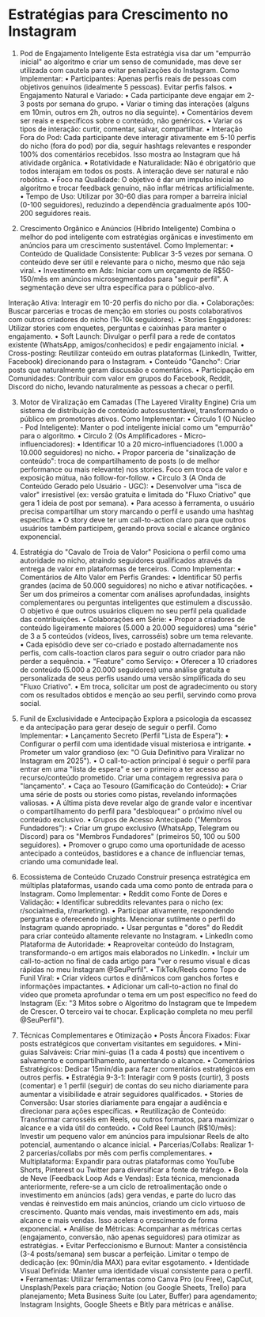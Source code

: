 # Estratégias para Crescimento no Instagram

1. Pod de Engajamento Inteligente
Esta estratégia visa dar um "empurrão inicial" ao algoritmo e criar um senso de
comunidade, mas deve ser utilizada com cautela para evitar penalizações do Instagram.
Como Implementar:
• Participantes: Apenas perfis reais de pessoas com objetivos genuínos (idealmente 5
pessoas). Evitar perfis falsos.
• Engajamento Natural e Variado:
• Cada participante deve engajar em 2-3 posts por semana do grupo.
• Variar o timing das interações (alguns em 10min, outros em 2h, outros no dia
seguinte).
• Comentários devem ser reais e específicos sobre o conteúdo, não genéricos.
• Variar os tipos de interação: curtir, comentar, salvar, compartilhar.
• Interação Fora do Pod: Cada participante deve interagir ativamente em 5-10 perfis do
nicho (fora do pod) por dia, seguir hashtags relevantes e responder 100% dos
comentários recebidos. Isso mostra ao Instagram que há atividade orgânica.
• Rotatividade e Naturalidade: Não é obrigatório que todos interajam em todos os
posts. A interação deve ser natural e não robótica.
• Foco na Qualidade: O objetivo é dar um impulso inicial ao algoritmo e trocar feedback
genuíno, não inflar métricas artificialmente.
• Tempo de Uso: Utilizar por 30-60 dias para romper a barreira inicial (0-100 seguidores), reduzindo a dependência gradualmente após 100-200 seguidores reais.

2. Crescimento Orgânico e Anúncios (Híbrido Inteligente)
Combina o melhor do pod inteligente com estratégias orgânicas e investimento em
anúncios para um crescimento sustentável.
Como Implementar:
• Conteúdo de Qualidade Consistente: Publicar 3-5 vezes por semana. O conteúdo deve
ser útil e relevante para o nicho, mesmo que não seja viral.
• Investimento em Ads: Iniciar com um orçamento de R$50-150/mês em anúncios microsegmentados para "seguir perfil". A segmentação deve ser ultra específica para o público-alvo.

Interação Ativa: Interagir em 10-20 perfis do nicho por dia.
• Colaborações: Buscar parcerias e trocas de menção em stories ou posts colaborativos
com outros criadores do nicho (1k-10k seguidores).
• Stories Engajadores: Utilizar stories com enquetes, perguntas e caixinhas para manter
o engajamento.
• Soft Launch: Divulgar o perfil para a rede de contatos existente (WhatsApp,
amigos/conhecidos) e pedir engajamento inicial.
• Cross-posting: Reutilizar conteúdo em outras plataformas (LinkedIn, Twitter,
Facebook) direcionando para o Instagram.
• Conteúdo "Gancho": Criar posts que naturalmente geram discussão e comentários.
• Participação em Comunidades: Contribuir com valor em grupos do Facebook, Reddit,
Discord do nicho, levando naturalmente as pessoas a checar o perfil.

3. Motor de Viralização em Camadas (The Layered Virality Engine)
Cria um sistema de distribuição de conteúdo autossustentável, transformando o público
em promotores ativos.
Como Implementar:
• Círculo 1 (O Núcleo - Pod Inteligente): Manter o pod inteligente inicial como um "empurrão" para o algoritmo.
• Círculo 2 (Os Amplificadores - Micro-influenciadores):
• Identificar 10 a 20 micro-influenciadores (1.000 a 10.000 seguidores) no nicho.
• Propor parceria de "sinalização de conteúdo": troca de compartilhamento de posts
(o de melhor performance ou mais relevante) nos stories. Foco em troca de valor e
exposição mútua, não follow-for-follow.
• Círculo 3 (A Onda de Conteúdo Gerado pelo Usuário - UGC):
• Desenvolver uma "isca de valor" irresistível (ex: versão gratuita e limitada do "Fluxo
Criativo" que gera 1 ideia de post por semana).
• Para acesso à ferramenta, o usuário precisa compartilhar um story marcando o
perfil e usando uma hashtag específica.
• O story deve ter um call-to-action claro para que outros usuários também
participem, gerando prova social e alcance orgânico exponencial.

5. Estratégia do "Cavalo de Troia de Valor"
Posiciona o perfil como uma autoridade no nicho, atraindo seguidores qualificados através da entrega de valor em plataformas de terceiros.
Como Implementar:
• Comentários de Alto Valor em Perfis Grandes:
• Identificar 50 perfis grandes (acima de 50.000 seguidores) no nicho e ativar
notificações.
• Ser um dos primeiros a comentar com análises aprofundadas, insights
complementares ou perguntas inteligentes que estimulem a discussão. O objetivo é
que outros usuários cliquem no seu perfil pela qualidade das contribuições.
• Colaborações em Série:
• Propor a criadores de conteúdo ligeiramente maiores (5.000 a 20.000 seguidores)
uma "série" de 3 a 5 conteúdos (vídeos, lives, carrosséis) sobre um tema relevante.
• Cada episódio deve ser co-criado e postado alternadamente nos perfis, com calls-toaction claros para seguir o outro criador para não perder a sequência.
• "Feature" como Serviço:
• Oferecer a 10 criadores de conteúdo (5.000 a 20.000 seguidores) uma análise
gratuita e personalizada de seus perfis usando uma versão simplificada do seu
"Fluxo Criativo".
• Em troca, solicitar um post de agradecimento ou story com os resultados obtidos e
menção ao seu perfil, servindo como prova social.

6. Funil de Exclusividade e Antecipação
Explora a psicologia da escassez e da antecipação para gerar desejo de seguir o perfil.
Como Implementar:
• Lançamento Secreto (Perfil "Lista de Espera"):
• Configurar o perfil com uma identidade visual misteriosa e intrigante.
• Prometer um valor grandioso (ex: "O Guia Definitivo para Viralizar no Instagram em
2025").
• O call-to-action principal é seguir o perfil para entrar em uma "lista de espera" e ser
o primeiro a ter acesso ao recurso/conteúdo prometido. Criar uma contagem regressiva para o "lançamento".
• Caça ao Tesouro (Gamificação do Conteúdo):
• Criar uma série de posts ou stories como pistas, revelando informações valiosas.
• A última pista deve revelar algo de grande valor e incentivar o compartilhamento do
perfil para "desbloquear" o próximo nível ou conteúdo exclusivo.
• Grupos de Acesso Antecipado ("Membros Fundadores"):
• Criar um grupo exclusivo (WhatsApp, Telegram ou Discord) para os "Membros
Fundadores" (primeiros 50, 100 ou 500 seguidores).
• Promover o grupo como uma oportunidade de acesso antecipado a conteúdos,
bastidores e a chance de influenciar temas, criando uma comunidade leal.

7. Ecossistema de Conteúdo Cruzado
Construir presença estratégica em múltiplas plataformas, usando cada uma como ponto de entrada para o Instagram.
Como Implementar:
• Reddit como Fonte de Dores e Validação:
• Identificar subreddits relevantes para o nicho (ex: r/socialmedia, r/marketing).
• Participar ativamente, respondendo perguntas e oferecendo insights. Mencionar
sutilmente o perfil do Instagram quando apropriado.
• Usar perguntas e "dores" do Reddit para criar conteúdo altamente relevante no
Instagram.
• LinkedIn como Plataforma de Autoridade:
• Reaproveitar conteúdo do Instagram, transformando-o em artigos mais elaborados
no LinkedIn.
• Incluir um call-to-action no final de cada artigo para "ver o resumo visual e dicas
rápidas no meu Instagram @SeuPerfil".
• TikTok/Reels como Topo de Funil Viral:
• Criar vídeos curtos e dinâmicos com ganchos fortes e informações impactantes.
• Adicionar um call-to-action no final do vídeo que prometa aprofundar o tema em
um post específico no feed do Instagram (Ex: "3 Mitos sobre o Algoritmo do
Instagram que te Impedem de Crescer. O terceiro vai te chocar. Explicação completa
no meu perfil @SeuPerfil").

8. Técnicas Complementares e Otimização
• Posts Âncora Fixados: Fixar posts estratégicos que convertam visitantes em seguidores.
• Mini-guias Salváveis: Criar mini-guias (1 a cada 4 posts) que incentivem o salvamento
e compartilhamento, aumentando o alcance.
• Comentários Estratégicos: Dedicar 15min/dia para fazer comentários estratégicos em
outros perfis.
• Estratégia 9-3-1: Interagir com 9 posts (curtir), 3 posts (comentar) e 1 perfil (seguir) de
contas do seu nicho diariamente para aumentar a visibilidade e atrair seguidores
qualificados.
• Stories de Conversão: Usar stories diariamente para engajar a audiência e direcionar
para ações específicas.
• Reutilização de Conteúdo: Transformar carrosséis em Reels, ou outros formatos, para
maximizar o alcance e a vida útil do conteúdo.
• Cold Reel Launch (R$10/mês): Investir um pequeno valor em anúncios para
impulsionar Reels de alto potencial, aumentando o alcance inicial.
• Parcerias/Collabs: Realizar 1-2 parcerias/collabs por mês com perfis complementares.
• Multiplataforma: Expandir para outras plataformas como YouTube Shorts, Pinterest ou
Twitter para diversificar a fonte de tráfego.
• Bola de Neve (Feedback Loop Ads e Vendas): Esta técnica, mencionada
anteriormente, refere-se a um ciclo de retroalimentação onde o investimento em
anúncios (ads) gera vendas, e parte do lucro das vendas é reinvestido em mais
anúncios, criando um ciclo virtuoso de crescimento. Quanto mais vendas, mais
investimento em ads, mais alcance e mais vendas. Isso acelera o crescimento de forma
exponencial.
• Análise de Métricas: Acompanhar as métricas certas (engajamento, conversão, não
apenas seguidores) para otimizar as estratégias.
• Evitar Perfeccionismo e Burnout: Manter a consistência (3-4 posts/semana) sem
buscar a perfeição. Limitar o tempo de dedicação (ex: 90min/dia MAX) para evitar
esgotamento.
• Identidade Visual Definida: Manter uma identidade visual consistente para o perfil.
• Ferramentas: Utilizar ferramentas como Canva Pro (ou Free), CapCut, Unsplash/Pexels
para criação; Notion (ou Google Sheets, Trello) para planejamento; Meta Business Suite
(ou Later, Buffer) para agendamento; Instagram Insights, Google Sheets e Bitly para
métricas e análise.